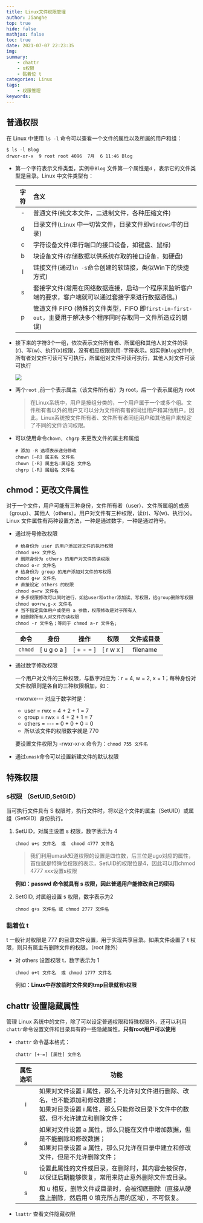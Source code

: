 ```yaml
---
title: Linux文件权限管理
author: Jianghe
top: true
hide: false
mathjax: false
toc: true
date: 2021-07-07 22:23:35
img:
summary: 
    - chattr
    - s权限 
    - 黏着位 t
categories: Linux
tags: 
    - 权限管理
keywords:
---
```

## 普通权限

在 Linux 中使用 `ls -l` 命令可以查看一个文件的属性以及所属的用户和组：

```shell
$ ls -l Blog
drwxr-xr-x  9 root root 4096  7月  6 11:46 Blog
```

* 第一个字符表示文件类型，实例中`Blog` 文件第一个属性是`d` ，表示它的文件类型是目录。Linux 中文件类型有：

  | 字符 | 含义                                                         |
  | :--: | :----------------------------------------------------------- |
  |  -   | 普通文件(纯文本文件，二进制文件，各种压缩文件)               |
  |  d   | 目录文件(`Linux` 中一切皆文件，目录文件即`Windows`中的目录)  |
  |  c   | 字符设备文件(串行端口的接口设备，如键盘、鼠标)               |
  |  b   | 块设备文件(存储数据以供系统存取的接口设备，如硬盘)           |
  |  l   | 链接文件(通过`ln -s`命令创建的软链接，类似Win下的快捷方式)   |
  |  s   | 套接字文件(常用在网络数据连接，启动一个程序来监听客户端的要求，客户端就可以通过套接字来进行数据通信。) |
  |  p   | 管道文件 FIFO (特殊的文件类型，FIFO 即`first-in-first-out`，主要用于解决多个程序同时存取同一文件所造成的错误) |

* 接下来的字符3个一组，依次表示文件所有者、所属组和其他人对文件的读(r)、写(w)、执行(x)权限，没有相应权限则用`-`字符表示。如实例`Blog`文件中,所有者对文件可读可写可执行，所属组对文件可读可执行，其他人对文件可读可执行

  <img src="https://raw.githubusercontent.com/Jianghe232/tuchuang/main/Typora/%E6%96%87%E4%BB%B6%E6%9D%83%E9%99%90.png" style="zoom:100%;" />

* 两个`root` ,前一个表示属主（该文件所有者）为 root，后一个表示属组为 root

  > 在Linux系统中，用户是按组分类的，一个用户属于一个或多个组。文件所有者以外的用户又可以分为文件所有者的同组用户和其他用户。因此，Linux系统按文件所有者、文件所有者同组用户和其他用户来规定了不同的文件访问权限。

* 可以使用命令`chown, chgrp` 来更改文件的属主和属组

  ```shell
  # 添加 -R 选项表示递归修改
  chown [–R] 属主名 文件名
  chown [-R] 属主名:属组名 文件名
  chgrp [-R] 属组名 文件名
  ```

  

 ## chmod：更改文件属性

对于一个文件，用户可能有三种身份，文件所有者（user）、文件所属组的成员（group）、其他人（others）。用户对文件有三种权限，读(r)、写(w)、执行(x)。Linux 文件属性有两种设置方法，一种是通过数字，一种是通过符号。

* 通过符号修改权限

  ```shell
  # 给身份为 user 的用户添加对文件的执行权限
  chmod u+x 文件名
  # 删除身份为 others 的用户对文件的读权限
  chmod o-r 文件名
  # 给身份为 group 的用户添加对文件的写权限
  chmod g+w 文件名
  # 直接设定 others 的权限
  chmod o=rw 文件名
  # 多步权限修改可以同时进行，如给user和other添加读、写权限，给group删除写权限
  chmod uo+rw,g-x 文件名
  # 当不指定具体用户或使用 a 参数，权限修改是对于所有人
  # 如删除所有人对文件的读权限
  chmod -r 文件名；等同于 chmod a-r 文件名;
  ```

  |  命令   |      身份      |    操作     |    权限     | 文件或目录 |
  | :-----: | :------------: | :---------: | :---------: | :--------: |
  | `chmod` | [ u  g  o  a ] | [ +  -  = ] | [ r  w  x ] |  filename  |

  

* 通过数字修改权限

  一个用户对文件的三种权限，与数字对应为：r = 4, w = 2, x = 1；每种身份对文件权限则是各自的三种权限相加，如：

  -rwxrwx--- 对应于数字时是：

  * user = rwx = 4 + 2 + 1 = 7
  * group = rwx = 4 + 2 + 1 = 7
  * others = --- = 0 + 0 + 0 = 0
  * 所以该文件的权限数字就是 770

  要设置文件权限为 -rwxr-xr-x 命令为：`chmod 755 文件名` 

* 通过`umask`命令可以设置新建文件的默认权限

  



## 特殊权限

### s权限 （SetUID,SetGID）

当可执行文件具有 S 权限时，执行文件时，将以这个文件的属主（SetUID）或属组（SetGID）身份执行。

1. SetUID，对属主设置 s 权限，数字表示为 4

   ```shell
   chmod u+s 文件名  或  chmod 4777 文件名
   ```

   > 我们利用umask知道权限的设置是四位数，后三位是ugo对应的属性，首位就是特殊位权限的表示，SetUID的权限位是4，因此可以用chmod 4777 xxx设置s权限
   
    **例如：passwd 命令就具有 s 权限，因此普通用户能修改自己的密码**
   
2. SetGID, 对属组设置 s 权限，数字表示为2

   ```shell
   chmod g+s 文件名 或 chmod 2777 文件名
   ```

### 黏着位 t

t 一般针对权限是 777 的目录文件设置，用于实现共享目录。如果文件设置了 t 权限，则只有属主有删除文件的权限。（root 除外）

* 对 others 设置权限 t，数字表示为 1

  ```shell
  chmod o+t 文件名  或 chmod 1777 文件名
  ```

  例如：**Linux中存放临时文件夹的tmp目录就有t权限**



## chattr 设置隐藏属性

管理 Linux 系统中的文件，除了可以设定普通权限和特殊权限外，还可以利用`chattr`命令设置文件和目录具有的一些隐藏属性。**只有root用户可以使用**

* `chattr` 命令基本格式：

  `chattr [+-=] [属性] 文件名`

  | 属性选项 | 功能                                                         |
  | :------: | ------------------------------------------------------------ |
  |    i     | 如果对文件设置 i 属性，那么不允许对文件进行删除、改名，也不能添加和修改数据；<br/>如果对目录设置 i 属性，那么只能修改目录下文件中的数据，但不允许建立和删除文件； |
  |    a     | 如果对文件设置 a 属性，那么只能在文件中増加数据，但是不能删除和修改数据；<br/>如果对目录设置 a 属性，那么只允许在目录中建立和修改文件，但是不允许删除文件；   |
  |    u     | 设置此属性的文件或目录，在删除时，其内容会被保存，以保证后期能够恢复，常用来防止意外删除文件或目录。 |
  |    s     | 和 u 相反，删除文件或目录时，会被彻底删除（直接从硬盘上删除，然后用 0 填充所占用的区域），不可恢复。 |

* `lsattr` 查看文件隐藏权限
